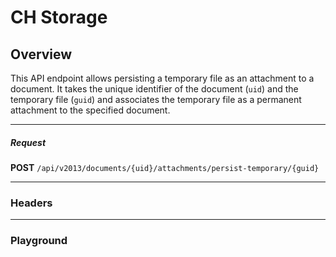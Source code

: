 <script setup>
import { ref } from "vue";
import SwaggerUI from "@/swagger/view/SwaggerUI.vue"
import swaggerCHStorageJson from "@/swagger/json/general/ch-storage/ch-storage.json";

const swaggerCHStorageSpecs = [
  { json: swaggerCHStorageJson, domId:"ch-storage", protected:true },
];
</script>

# CH Storage

## Overview
This API endpoint allows persisting a temporary file as an attachment to a document. It takes the unique identifier of the document (`uid`) and the temporary file (`guid`) and associates the temporary file as a permanent attachment to the specified document.

---

##### Request
**POST** `/api/v2013/documents/{uid}/attachments/persist-temporary/{guid}`

---

### Headers
<!--@include: @/../components/common/header/authorization.md-->

---

### Playground

<SwaggerUI :swaggerSpecs="swaggerCHStorageSpecs" />
